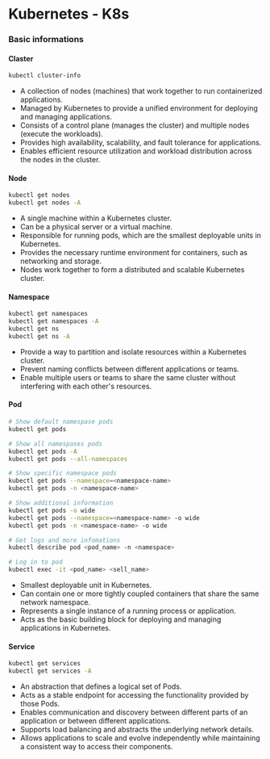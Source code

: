 # Kubernetes - K8s

### Basic informations

#### Claster
~~~sh
kubectl cluster-info
~~~
* A collection of nodes (machines) that work together to run containerized applications.
* Managed by Kubernetes to provide a unified environment for deploying and managing applications.
* Consists of a control plane (manages the cluster) and multiple nodes (execute the workloads).
* Provides high availability, scalability, and fault tolerance for applications.
* Enables efficient resource utilization and workload distribution across the nodes in the cluster.

#### Node
~~~sh
kubectl get nodes
kubectl get nodes -A
~~~
* A single machine within a Kubernetes cluster.
* Can be a physical server or a virtual machine.
* Responsible for running pods, which are the smallest deployable units in Kubernetes.
* Provides the necessary runtime environment for containers, such as networking and storage.
* Nodes work together to form a distributed and scalable Kubernetes cluster.

#### Namespace
~~~sh
kubectl get namespaces
kubectl get namespaces -A
kubectl get ns
kubectl get ns -A
~~~
*  Provide a way to partition and isolate resources within a Kubernetes cluster.
* Prevent naming conflicts between different applications or teams.
* Enable multiple users or teams to share the same cluster without interfering with each other's resources.

#### Pod
~~~sh
# Show default namespase pods
kubectl get pods

# Show all namespases pods
kubectl get pods -A
kubectl get pods --all-namespaces

# Show specific namespace pods
kubectl get pods --namespace=<namespace-name>
kubectl get pods -n <namespace-name>

# Show additional information
kubectl get pods -o wide
kubectl get pods --namespace=<namespace-name> -o wide
kubectl get pods -n <namespace-name> -o wide

# Get logs and more infomations
kubectl describe pod <pod_name> -n <namespace>

# Log in to pod
kubectl exec -it <pod_name> <sell_name>
~~~
* Smallest deployable unit in Kubernetes.
* Can contain one or more tightly coupled containers that share the same network namespace.
* Represents a single instance of a running process or application.
* Acts as the basic building block for deploying and managing applications in Kubernetes.

#### Service
~~~sh
kubectl get services
kubectl get services -A
~~~
* An abstraction that defines a logical set of Pods.
* Acts as a stable endpoint for accessing the functionality provided by those Pods.
* Enables communication and discovery between different parts of an application or between different applications.
* Supports load balancing and abstracts the underlying network details.
* Allows applications to scale and evolve independently while maintaining a consistent way to access their components.
